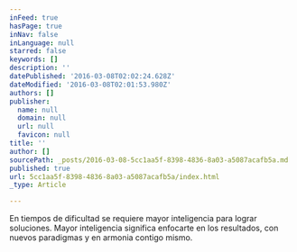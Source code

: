```yaml
---
inFeed: true
hasPage: true
inNav: false
inLanguage: null
starred: false
keywords: []
description: ''
datePublished: '2016-03-08T02:02:24.628Z'
dateModified: '2016-03-08T02:01:53.980Z'
authors: []
publisher:
  name: null
  domain: null
  url: null
  favicon: null
title: ''
author: []
sourcePath: _posts/2016-03-08-5cc1aa5f-8398-4836-8a03-a5087acafb5a.md
published: true
url: 5cc1aa5f-8398-4836-8a03-a5087acafb5a/index.html
_type: Article

---
```

En tiempos de dificultad se requiere mayor inteligencia para lograr soluciones. Mayor inteligencia significa enfocarte en los resultados, con nuevos paradigmas y en armonia contigo mismo.